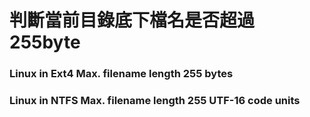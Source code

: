 # 判斷當前目錄底下檔名是否超過255byte

### Linux in Ext4 Max. filename length 255 bytes
### Linux in NTFS Max. filename length 255 UTF-16 code units